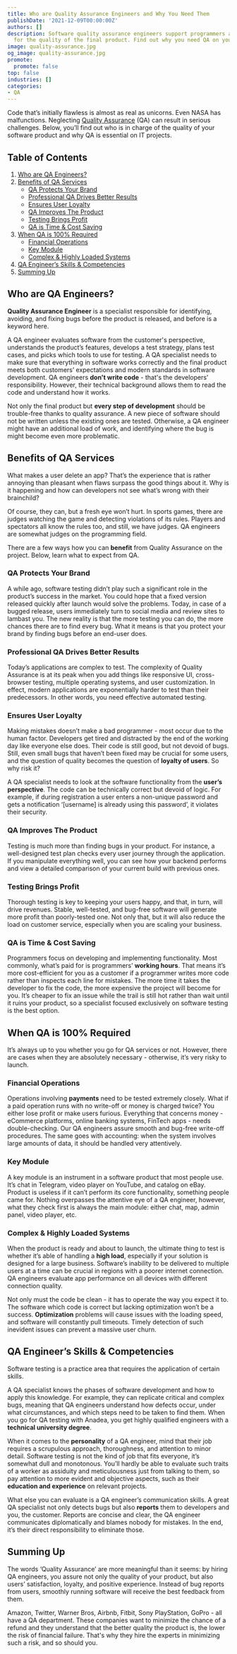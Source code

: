 ```yaml
---
title: Who are Quality Assurance Engineers and Why You Need Them
publishDate: '2021-12-09T00:00:00Z'
authors: []
description: Software quality assurance engineers support programmers and take responsibility
  for the quality of the final product. Find out why you need QA on your project.
image: quality-assurance.jpg
og_image: quality-assurance.jpg
promote:
  promote: false
top: false
industries: []
categories:
- QA
---
```

Code that’s initially flawless is almost as real as unicorns. Even NASA has malfunctions. Neglecting [Quality Assurance](https://anadea.info/services/quality-assurance) (QA) can result in serious challenges. Below, you’ll find out who is in charge of the quality of your software product and why QA is essential on IT projects. 

<script type="application/ld+json">
{
 "@context": "https://schema.org",
 "@type": "Article",
 "author": "Margareth",
 "name": "Who are Quality Assurance Engineers and Why You Need Them for Your Project"
}
</script>

<h2>Table of Contents</h2>
<ol>
<li><a href="#who-are">Who are QA Engineers?</a></li>
<li><a href="#benefits">Benefits of QA Services</a>
<ul>
<li><a href="#protects">QA Protects Your Brand</a></li>
<li><a href="#better-results">Professional QA Drives Better Results</a></li>
<li><a href="#loyalty">Ensures User Loyalty</a></li>
<li><a href="#improves-product">QA Improves The Product</a></li>
<li><a href="#profit">Testing Brings Profit</a>
<li><a href="#time-cost">QA is Time & Cost Saving</a>
</ul>
</li>
<li><a href="#100%">When QA is 100% Required</a>
<ul>
<li><a href="#money">Financial Operations</a></li>
<li><a href="#key-module">Key Module</a></li>
<li><a href="#complex-systems">Complex & Highly Loaded Systems</a></li>
</ul>
</li>
<li><a href="#skills">QA Engineer’s Skills & Competencies</a></li>
<li><a href="#fin">Summing Up</a></li>
</ol>

<a name="who-are"></a>
## Who are QA Engineers?
__Quality Assurance Engineer__ is a specialist responsible for identifying, avoiding, and fixing bugs before the product is released, and before is a keyword here.

A QA engineer evaluates software from the customer's perspective, understands the product’s features, develops a test strategy, plans test cases, and picks which tools to use for testing. A QA specialist needs to make sure that everything in software works correctly and the final product meets both customers’ expectations and modern standards in software development. QA engineers __don't write code__ - that's the developers’ responsibility. However, their technical background allows them to read the code and understand how it works. 

Not only the final product but __every step of development__ should be trouble-free thanks to quality assurance. A new piece of software should not be written unless the existing ones are tested. Otherwise, a QA engineer might have an additional load of work, and identifying where the bug is might become even more problematic.

<a name="benefits"></a>
## Benefits of QA Services
What makes a user delete an app? That’s the experience that is rather annoying than pleasant when flaws surpass the good things about it. Why is it happening and how can developers not see what’s wrong with their brainchild?

Of course, they can, but a fresh eye won’t hurt. In sports games, there are judges watching the game and detecting violations of its rules. Players and spectators all know the rules too, and still, we have judges. QA engineers are somewhat judges on the programming field.

There are a few ways how you can __benefit__ from Quality Assurance on the project. Below, learn what to expect from QA.

<a name="protects"></a>
### QA Protects Your Brand
A while ago, software testing didn’t play such a significant role in the product’s success in the market. You could hope that a fixed version released quickly after launch would solve the problems. Today, in case of a bugged release, users immediately turn to social media and review sites to lambast you. The new reality is that the more testing you can do, the more chances there are to find every bug. What it means is that you protect your brand by finding bugs before an end-user does.

<a name="better-results"></a>
### Professional QA Drives Better Results 
Today’s applications are complex to test. The complexity of Quality Assurance is at its peak when you add things like responsive UI, cross-browser testing, multiple operating systems, and user customization. In effect, modern applications are exponentially harder to test than their predecessors. In other words, you need effective automated testing.

<a name="loyalty"></a>
### Ensures User Loyalty
Making mistakes doesn’t make a bad programmer - most occur due to the human factor. Developers get tired and distracted by the end of the working day like everyone else does. Their code is still good, but not devoid of bugs. Still, even small bugs that haven’t been fixed may be crucial for some users, and the question of quality becomes the question of __loyalty of users__. So why risk it?

A QA specialist needs to look at the software functionality from the __user’s perspective__. The code can be technically correct but devoid of logic. For example, if during registration a user enters a non-unique password and gets a notification ‘[username] is already using this password’, it violates their security.

<a name="improves-product"></a>
### QA Improves The Product
Testing is much more than finding bugs in your product. For instance, a well-designed test plan checks every user journey through the application. If you manipulate everything well, you can see how your backend performs and view a detailed comparison of your current build with previous ones.

<a name="profit"></a>
### Testing Brings Profit
Thorough testing is key to keeping your users happy, and that, in turn, will drive revenues. Stable, well-tested, and bug-free software will generate more profit than poorly-tested one. Not only that, but it will also reduce the load on customer service, especially when you are scaling your business. 

<a name="time-cost"></a>
### QA is Time & Cost Saving
Programmers focus on developing and implementing functionality. Most commonly, what’s paid for is programmers’ __working hours__. That means it’s more cost-efficient for you as a customer if a programmer writes more code rather than inspects each line for mistakes. The more time it takes the developer to fix the code, the more expensive the project will become for you. It’s cheaper to fix an issue while the trail is still hot rather than wait until it ruins your product, so a specialist focused exclusively on software testing is the best option.

<a name="100%"></a>
## When QA is 100% Required
It’s always up to you whether you go for QA services or not. However, there are cases when they are absolutely necessary - otherwise, it’s very risky to launch.

<a name="money"></a>
### Financial Operations
Operations involving __payments__ need to be tested extremely closely. What if a paid operation runs with no write-off or money is charged twice? You either lose profit or make users furious. Everything that concerns money - eCommerce platforms, online banking systems, FinTech apps - needs double-checking. Our QA engineers assure smooth and bug-free write-off procedures. The same goes with accounting: when the system involves large amounts of data, it should be handled very attentively.

<a name="key-module"></a>
### Key Module
A key module is an instrument in a software product that most people use. It’s chat in Telegram, video player on YouTube, and catalog on eBay. Product is useless if it can’t perform its core functionality, something people came for. Nothing overpasses the attentive eye of a QA engineer, however, what they check first is always the main module: either chat, map, admin panel, video player, etc.

<a name="complex-systems"></a>
### Complex & Highly Loaded Systems
When the product is ready and about to launch, the ultimate thing to test is whether it’s able of handling a __high load__, especially if your solution is designed for a large business. Software’s inability to be delivered to multiple users at a time can be crucial in regions with a poorer internet connection. QA engineers evaluate app performance on all devices with different connection quality.

Not only must the code be clean - it has to operate the way you expect it to. The software which code is correct but lacking optimization won’t be a success. __Optimization__ problems will cause issues with the loading speed, and software will constantly pull timeouts. Timely detection of such inevident issues can prevent a massive user churn.

<a name="skills"></a>
## QA Engineer’s Skills & Competencies
Software testing is a practice area that requires the application of certain skills.

A QA specialist knows the phases of software development and how to apply this knowledge. For example, they can replicate critical and complex bugs, meaning that QA engineers understand how defects occur, under what circumstances, and which steps need to be taken to find them. When you go for QA testing with Anadea, you get highly qualified engineers with a __technical university degree__.

When it comes to the __personality__ of a QA engineer, mind that their job requires a scrupulous approach, thoroughness, and attention to minor detail. Software testing is not the kind of job that fits everyone, it’s somewhat dull and monotonous. You’ll hardly be able to evaluate such traits of a worker as assiduity and meticulousness just from talking to them, so pay attention to more evident and objective aspects, such as their __education and experience__ on relevant projects.

What else you can evaluate is a QA engineer’s communication skills. A great QA specialist not only detects bugs but also __reports__ them to developers and you, the customer. Reports are concise and clear, the QA engineer communicates diplomatically and blames nobody for mistakes. In the end, it’s their direct responsibility to eliminate those.

<a name="fin"></a>
## Summing Up
The words ‘Quality Assurance’ are more meaningful than it seems: by hiring QA engineers, you assure not only the quality of your product, but also users’ satisfaction, loyalty, and positive experience. Instead of bug reports from users, smoothly running software will receive the best feedback from them.

Amazon, Twitter, Warner Bros, Airbnb, Fitbit, Sony PlayStation, GoPro - all have a QA department. These companies want to minimize the chance of a refund and they understand that the better quality the product is, the lower the risk of financial failure. That's why they hire the experts in minimizing such a risk, and so should you.
